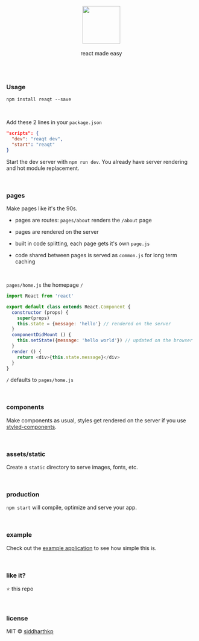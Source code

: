 <p align="center">
  <img src="https://raw.githubusercontent.com/siddharthkp/reaqt/master/art/reaqt.png" height="100px"/>
  <br><br>
  react made easy
  <br><br>
</p>

&nbsp;

### Usage 
```
npm install reaqt --save
```

&nbsp;

Add these 2 lines in your `package.json`

```json
"scripts": {
  "dev": "reaqt dev",
  "start": "reaqt"
}
```

Start the dev server with `npm run dev`. You already have server rendering and hot module replacement.

&nbsp;

### pages

Make pages like it's the 90s.
&nbsp;
- pages are routes: `pages/about` renders the `/about` page

- pages are rendered on the server

- built in code splitting, each page gets it's own `page.js`

- code shared between pages is served as `common.js` for long term caching

&nbsp;

`pages/home.js` the homepage `/`

```js
import React from 'react'

export default class extends React.Component {
  constructor (props) {
    super(props)
    this.state = {message: 'hello'} // rendered on the server
  }
  componentDidMount () {
    this.setState({message: 'hello world'}) // updated on the browser
  }
  render () {
    return <div>{this.state.message}</div>
  }
}

```

`/` defaults to `pages/home.js`

&nbsp;

### components

Make components as usual, styles get rendered on the server if you use [styled-components](https://github.com/styled-components/styled-components).

&nbsp;

### assets/static

Create a `static` directory to serve images, fonts, etc.

&nbsp;

### production

`npm start` will compile, optimize and serve your app.

&nbsp;

### example

Check out the [example application](https://github.com/siddharthkp/reaqt/tree/master/example) to see how simple this is.

&nbsp;

### like it?

:star: this repo

&nbsp;

### license

MIT © [siddharthkp](https://github.com/siddharthkp)
